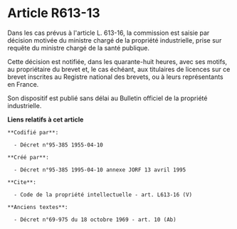 # Article R613-13

Dans les cas prévus à l'article L. 613-16, la commission est saisie par décision motivée du ministre chargé de la propriété
industrielle, prise sur requête du ministre chargé de la santé publique. 

Cette décision est notifiée, dans les quarante-huit heures, avec ses motifs, au propriétaire du brevet et, le cas échéant,
aux titulaires de licences sur ce brevet inscrites au Registre national des brevets, ou à leurs représentants en France. 

Son dispositif est publié sans délai au Bulletin officiel de la propriété industrielle.

**Liens relatifs à cet article**

	**Codifié par**:

	  - Décret n°95-385 1955-04-10

	**Créé par**:

	  - Décret n°95-385 1995-04-10 annexe JORF 13 avril 1995

	**Cite**:

	  - Code de la propriété intellectuelle - art. L613-16 (V)

	**Anciens textes**:

	  - Décret n°69-975 du 18 octobre 1969 - art. 10 (Ab)
